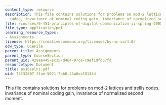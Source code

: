 ```yaml
---
content_type: resource
description: This file contains solutions for problems on mod-2 lattices and trellis
  codes, invariance of nominal coding gain, invariance of normalized second moment.
file: /courses/6-451-principles-of-digital-communication-ii-spring-2005/73f32807ffae50217bb843a0ecf0133d_ps10solns.pdf
file_type: application/pdf
learning_resource_types:
- Assignments
license: https://creativecommons.org/licenses/by-nc-sa/4.0/
ocw_type: OCWFile
parent_title: Assignments
parent_type: CourseSection
parent_uid: 429aa445-ec35-d484-97ce-c9ef10fc57fd
resourcetype: Document
title: ps10solns.pdf
uid: 73f32807-ffae-5021-7bb8-43a0ecf0133d
---
```

This file contains solutions for problems on mod-2 lattices and trellis codes, invariance of nominal coding gain, invariance of normalized second moment.